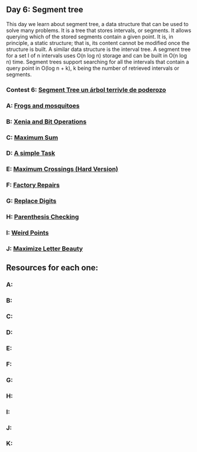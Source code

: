 ## Day 6: Segment tree
This day we learn about segment tree, a data structure that can be used to solve many problems. It is a tree that stores intervals, or segments. It allows querying which of the stored segments contain a given point. It is, in principle, a static structure; that is, its content cannot be modified once the structure is built. A similar data structure is the interval tree. A segment tree for a set I of n intervals uses O(n log n) storage and can be built in O(n log n) time. Segment trees support searching for all the intervals that contain a query point in O(log n + k), k being the number of retrieved intervals or segments.

### Contest 6: [Segment Tree un árbol terrivle de poderozo](https://vjudge.net/contest/571096)

### **A:** [Frogs and mosquitoes](https://codeforces.com/problemset/problem/609/F)

### **B:** [Xenia and Bit Operations](https://codeforces.com/problemset/problem/339/D/)

### **C:** [Maximum Sum](https://www.spoj.com/problems/KGSS/en/)

### **D:** [A simple Task](https://codeforces.com/problemset/problem/558/E)

### **E:** [Maximum Crossings (Hard Version)](https://codeforces.com/problemset/problem/1676/H2)

### **F:** [Factory Repairs](https://codeforces.com/problemset/problem/627/B)

### **G:** [Replace Digits](https://atcoder.jp/contests/abl/tasks/abl_e)

### **H:** [Parenthesis Checking](https://atcoder.jp/contests/abc223/tasks/abc223_f)

### **I:** [Weird Points](https://www.spoj.com/problems/DCEPC705/en/)

### **J:** [Maximize Letter Beauty](https://www.codechef.com/COOK116B/problems/MAXBTY)


## Resources for each one:

### A:

### B:

### C:

### D:

### E:

### F:

### G:

### H:

### I:

### J:

### K:
